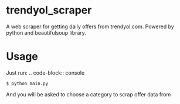 # trendyol_scraper
A web scraper for getting daily offers from trendyol.com. Powered by python and beautifulsoup library.

# Usage
Just run:
.. code-block:: console

    $ python main.py

And you will be asked to choose a category to scrap offer data from
